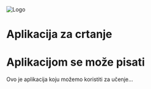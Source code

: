 ![Logo](./images/slike-bloga1/dove.png)
# Aplikacija za crtanje

# Aplikacijom se može pisati
Ovo je aplikacija koju možemo koristiti za učenje...
